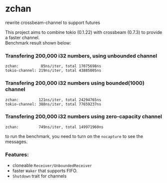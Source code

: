 # zchan
rewrite crossbeam-channel to support futures

This project aims to combine tokio (0.1.22) with crossbeam (0.7.3) to provide a faster channel.  
Benchmark result shown below:

### Transfering 200,000 i32 numbers, using unbounded channel
```
zchan:          85ns/iter, total 17075698ns
tokio-channel: 219ns/iter, total 43885005ns
```

### Transfering 200,000 i32 numbers using bounded(1000) channel
```
zchan:         121ns/iter, total 24294765ns
tokio-channel: 388ns/iter, total 77659237ns
```

### Transfering 200,000 i32 numbers using zero-capacity channel
```
zchan:         749ns/iter, total 149971960ns
```

to run the benchmark, you need to turn on the `nocapture` to see the messages.  

### Features:
- cloneable `Receiver/UnboundedReceiver`
- faster `Waker` that supports FIFO.
- `Shutdown` trait for channels

